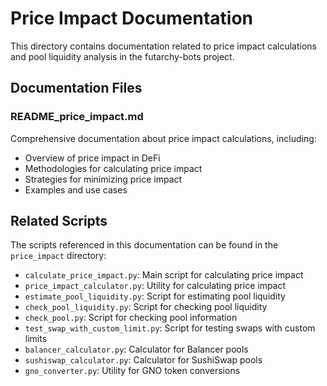 # Price Impact Documentation

This directory contains documentation related to price impact calculations and pool liquidity analysis in the futarchy-bots project.

## Documentation Files

### README_price_impact.md

Comprehensive documentation about price impact calculations, including:

- Overview of price impact in DeFi
- Methodologies for calculating price impact
- Strategies for minimizing price impact
- Examples and use cases

## Related Scripts

The scripts referenced in this documentation can be found in the `price_impact` directory:

- `calculate_price_impact.py`: Main script for calculating price impact
- `price_impact_calculator.py`: Utility for calculating price impact
- `estimate_pool_liquidity.py`: Script for estimating pool liquidity
- `check_pool_liquidity.py`: Script for checking pool liquidity
- `check_pool.py`: Script for checking pool information
- `test_swap_with_custom_limit.py`: Script for testing swaps with custom limits
- `balancer_calculator.py`: Calculator for Balancer pools
- `sushiswap_calculator.py`: Calculator for SushiSwap pools
- `gno_converter.py`: Utility for GNO token conversions 